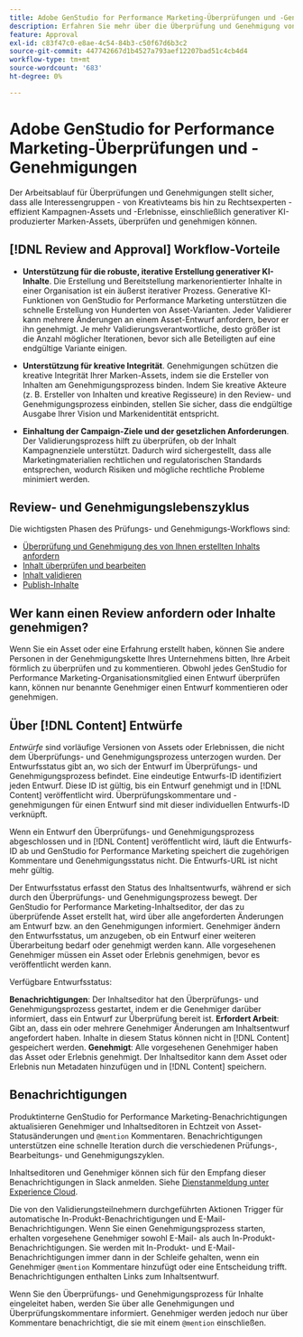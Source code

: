 ```yaml
---
title: Adobe GenStudio for Performance Marketing-Überprüfungen und -Genehmigungen
description: Erfahren Sie mehr über die Überprüfung und Genehmigung von GenStudio for Performance Marketing.
feature: Approval
exl-id: c83f47c0-e8ae-4c54-84b3-c50f67d6b3c2
source-git-commit: 447742667d1b4527a793aef12207bad51c4cb4d4
workflow-type: tm+mt
source-wordcount: '683'
ht-degree: 0%

---
```


# Adobe GenStudio for Performance Marketing-Überprüfungen und -Genehmigungen

Der Arbeitsablauf für Überprüfungen und Genehmigungen stellt sicher, dass alle Interessengruppen - von Kreativteams bis hin zu Rechtsexperten - effizient Kampagnen-Assets und -Erlebnisse, einschließlich generativer KI-produzierter Marken-Assets, überprüfen und genehmigen können.

## [!DNL Review and Approval] Workflow-Vorteile

* **Unterstützung für die robuste, iterative Erstellung generativer KI-Inhalte**. Die Erstellung und Bereitstellung markenorientierter Inhalte in einer Organisation ist ein äußerst iterativer Prozess. Generative KI-Funktionen von GenStudio for Performance Marketing unterstützen die schnelle Erstellung von Hunderten von Asset-Varianten. Jeder Validierer kann mehrere Änderungen an einem Asset-Entwurf anfordern, bevor er ihn genehmigt. Je mehr Validierungsverantwortliche, desto größer ist die Anzahl möglicher Iterationen, bevor sich alle Beteiligten auf eine endgültige Variante einigen.

* **Unterstützung für kreative Integrität**. Genehmigungen schützen die kreative Integrität Ihrer Marken-Assets, indem sie die Ersteller von Inhalten am Genehmigungsprozess binden. Indem Sie kreative Akteure (z. B. Ersteller von Inhalten und kreative Regisseure) in den Review- und Genehmigungsprozess einbinden, stellen Sie sicher, dass die endgültige Ausgabe Ihrer Vision und Markenidentität entspricht.

* **Einhaltung der Campaign-Ziele und der gesetzlichen Anforderungen**. Der Validierungsprozess hilft zu überprüfen, ob der Inhalt Kampagnenziele unterstützt. Dadurch wird sichergestellt, dass alle Marketingmaterialien rechtlichen und regulatorischen Standards entsprechen, wodurch Risiken und mögliche rechtliche Probleme minimiert werden.

## Review- und Genehmigungslebenszyklus

Die wichtigsten Phasen des Prüfungs- und Genehmigungs-Workflows sind:

* [Überprüfung und Genehmigung des von Ihnen erstellten Inhalts anfordern](./request-review.md)
* [Inhalt überprüfen und bearbeiten](./review-and-edit.md)
* [Inhalt validieren](./approve-content.md)
* [Publish-Inhalte](./publish-content.md)

## Wer kann einen Review anfordern oder Inhalte genehmigen?

Wenn Sie ein Asset oder eine Erfahrung erstellt haben, können Sie andere Personen in der Genehmigungskette Ihres Unternehmens bitten, Ihre Arbeit förmlich zu überprüfen und zu kommentieren. Obwohl jedes GenStudio for Performance Marketing-Organisationsmitglied einen Entwurf überprüfen kann, können nur benannte Genehmiger einen Entwurf kommentieren oder genehmigen.

## Über [!DNL Content] Entwürfe

_Entwürfe_ sind vorläufige Versionen von Assets oder Erlebnissen, die nicht dem Überprüfungs- und Genehmigungsprozess unterzogen wurden. Der Entwurfsstatus gibt an, wo sich der Entwurf im Überprüfungs- und Genehmigungsprozess befindet. Eine eindeutige Entwurfs-ID identifiziert jeden Entwurf. Diese ID ist gültig, bis ein Entwurf genehmigt und in [!DNL Content] veröffentlicht wird. Überprüfungskommentare und -genehmigungen für einen Entwurf sind mit dieser individuellen Entwurfs-ID verknüpft.

Wenn ein Entwurf den Überprüfungs- und Genehmigungsprozess abgeschlossen und in [!DNL Content] veröffentlicht wird, läuft die Entwurfs-ID ab und GenStudio for Performance Marketing speichert die zugehörigen Kommentare und Genehmigungsstatus nicht. Die Entwurfs-URL ist nicht mehr gültig.

Der Entwurfsstatus erfasst den Status des Inhaltsentwurfs, während er sich durch den Überprüfungs- und Genehmigungsprozess bewegt. Der GenStudio for Performance Marketing-Inhaltseditor, der das zu überprüfende Asset erstellt hat, wird über alle angeforderten Änderungen am Entwurf bzw. an den Genehmigungen informiert. Genehmiger ändern den Entwurfsstatus, um anzugeben, ob ein Entwurf einer weiteren Überarbeitung bedarf oder genehmigt werden kann. Alle vorgesehenen Genehmiger müssen ein Asset oder Erlebnis genehmigen, bevor es veröffentlicht werden kann.

Verfügbare Entwurfsstatus:

**Benachrichtigungen**: Der Inhaltseditor hat den Überprüfungs- und Genehmigungsprozess gestartet, indem er die Genehmiger darüber informiert, dass ein Entwurf zur Überprüfung bereit ist.
**Erfordert Arbeit**: Gibt an, dass ein oder mehrere Genehmiger Änderungen am Inhaltsentwurf angefordert haben. Inhalte in diesem Status können nicht in [!DNL Content] gespeichert werden.
**Genehmigt**: Alle vorgesehenen Genehmiger haben das Asset oder Erlebnis genehmigt. Der Inhaltseditor kann dem Asset oder Erlebnis nun Metadaten hinzufügen und in [!DNL Content] speichern.

## Benachrichtigungen

Produktinterne GenStudio for Performance Marketing-Benachrichtigungen aktualisieren Genehmiger und Inhaltseditoren in Echtzeit von Asset-Statusänderungen und `@mention` Kommentaren. Benachrichtigungen unterstützen eine schnelle Iteration durch die verschiedenen Prüfungs-, Bearbeitungs- und Genehmigungszyklen.

Inhaltseditoren und Genehmiger können sich für den Empfang dieser Benachrichtigungen in Slack anmelden. Siehe [Dienstanmeldung unter Experience Cloud](https://experienceleague.adobe.com/en/docs/core-services/interface/features/account-preferences#slack).

Die von den Validierungsteilnehmern durchgeführten Aktionen Trigger für automatische In-Produkt-Benachrichtigungen und E-Mail-Benachrichtigungen. Wenn Sie einen Genehmigungsprozess starten, erhalten vorgesehene Genehmiger sowohl E-Mail- als auch In-Produkt-Benachrichtigungen. Sie werden mit In-Produkt- und E-Mail-Benachrichtigungen immer dann in der Schleife gehalten, wenn ein Genehmiger `@mention` Kommentare hinzufügt oder eine Entscheidung trifft. Benachrichtigungen enthalten Links zum Inhaltsentwurf.

Wenn Sie den Überprüfungs- und Genehmigungsprozess für Inhalte eingeleitet haben, werden Sie über alle Genehmigungen und Überprüfungskommentare informiert. Genehmiger werden jedoch nur über Kommentare benachrichtigt, die sie mit einem `@mention` einschließen.
